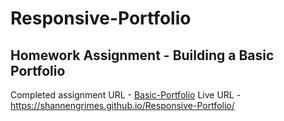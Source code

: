 # Responsive-Portfolio
## Homework Assignment - Building a Basic Portfolio
Completed assignment URL - [Basic-Portfolio](https://github.com/ShannenGrimes/Responsive-Portfolio.git)
Live URL - https://shannengrimes.github.io/Responsive-Portfolio/